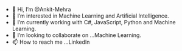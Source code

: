 - 👋 Hi, I’m @Ankit-Mehra
- 👀 I’m interested in  Machine Learning and Artificial Intelligence.
- 🌱 I’m currently working with C#, JavaScript, Python and Machine Learning.
- 💞️ I’m looking to collaborate on ...Machine Learning.
- 📫 How to reach me ...LinkedIn 

<!---
Ankit-Mehra/Ankit-Mehra is a ✨ special ✨ repository because its `README.md` (this file) appears on your GitHub profile.
You can click the Preview link to take a look at your changes.
--->
